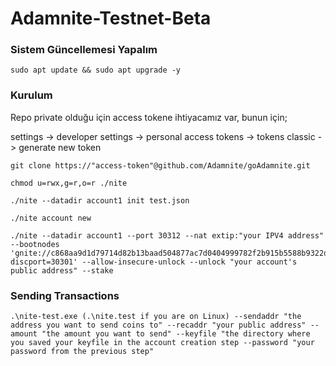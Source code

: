 # Adamnite-Testnet-Beta


### Sistem Güncellemesi Yapalım
```
sudo apt update && sudo apt upgrade -y
```

### Kurulum
Repo private olduğu için access tokene ihtiyacamız var, bunun için;

settings -> developer settings -> personal access tokens -> tokens classic -> generate new token

```
git clone https://"access-token"@github.com/Adamnite/goAdamnite.git
```


```
chmod u=rwx,g=r,o=r ./nite
```

```
./nite --datadir account1 init test.json
```

```
./nite account new
```

```
./nite --datadir account1 --port 30312 --nat extip:"your IPV4 address" --bootnodes 'gnite://c868aa9d1d79714d82b13baad504877ac7d0404999782f2b915b5588b9322de8ef137f2d225f34431985894f65ea5634332f178c32b51d23e09842e2d078bec9@38.17.51.24:0?discport=30301' --allow-insecure-unlock --unlock "your account's public address" --stake
```

### Sending Transactions

```
.\nite-test.exe (.\nite.test if you are on Linux) --sendaddr "the address you want to send coins to" --recaddr "your public address" --amount "the amount you want to send" --keyfile "the directory where you saved your keyfile in the account creation step --password "your password from the previous step"
```
